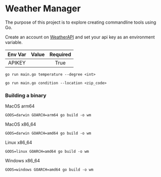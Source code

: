 # Weather Manager

The purpose of this project is to explore creating commandline tools using Go.

Create an account on [WeatherAPI](https://weatherapi.com) and set your api key as an environment variable.

| Env Var |     Value      | Required |
|:-------:|:--------------:|:--------:|
| APIKEY  | <YOUR-API-KEY> |   True   |

```
go run main.go temperature --degree <int> 
```

```
go run main.go condition --location <zip_code>
```

### Building a binary

MacOS arm64

```
GOOS=darwin GOARCH=arm64 go build -o wm
```

MacOS x86_64

```
GOOS=darwin GOARCH=amd64 go build -o wm
```

Linux x86_64

```
GOOS=linux GOARCH=amd64 go build -o wm
```

Windows x86_64

```
GOOS=windows GOARCH=amd64 go build -o wm
```
